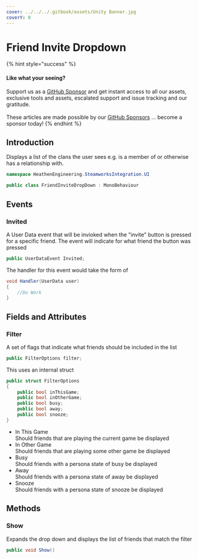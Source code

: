 ```yaml
---
cover: ../../../.gitbook/assets/Unity Banner.jpg
coverY: 0
---
```


# Friend Invite Dropdown

{% hint style="success" %}
#### Like what your seeing?

Support us as a [GitHub Sponsor](../../../where-to-buy/become-a-sponsor.md) and get instant access to all our assets, exclusive tools and assets, escalated support and issue tracking and our gratitude.\
\
These articles are made possible by our [GitHub Sponsors](../../../where-to-buy/become-a-sponsor.md) ... become a sponsor today!
{% endhint %}

## Introduction

Displays a list of the clans the user sees e.g. is a member of or otherwise has a relationship with.

```csharp
namespace HeathenEngineering.SteamworksIntegration.UI
```

```csharp
public class FriendInviteDropDown : MonoBehaviour
```

## Events

### Invited

A User Data event that will be invioked when the "invite" button is pressed for a specific friend. The event will indicate for what friend the button was pressed

```csharp
public UserDataEvent Invited;
```

The handler for this event would take the form of

```csharp
void Handler(UserData user)
{
    //Do Work
}
```

## Fields and Attributes

### Filter

A set of flags that indicate what friends should be included in the list

```csharp
public FilterOptions filter;
```

This uses an internal struct

```csharp
public struct FilterOptions
{
    public bool inThisGame;
    public bool inOtherGame;
    public bool busy;
    public bool away;
    public bool snooze;
}
```

* In This Game\
  Should friends that are playing the current game be displayed
* In Other Game\
  Should friends that are playing some other game be displayed
* Busy\
  Should friends with a persona state of busy be displayed
* Away\
  Should friends with a persona state of away be displayed
* Snooze\
  Should friends with a persona state of snooze be displayed

## Methods

### Show

Expands the drop down and displays the list of friends that match the filter

```csharp
public void Show()
```
